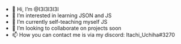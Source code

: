 - 👋 Hi, I’m @I3I3I3I3I
- 👀 I’m interested in learning JSON and JS
- 🌱 I’m currently self-teaching myself JS
- 💞️ I’m looking to collaborate on projects soon
- 📫 How you can contact me is via my discord: Itachi_Uchiha#3270

<!---
I3I3I3I3I/I3I3I3I3I is a ✨ special ✨ repository because its `README.md` (this file) appears on your GitHub profile.
You can click the Preview link to take a look at your changes.
--->
